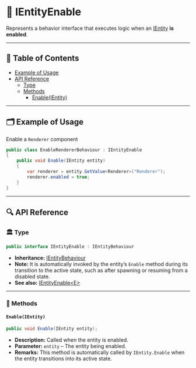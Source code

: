 # 🧩️ IEntityEnable

Represents a behavior interface that executes logic when an [IEntity](../Entities/IEntity.md) **is enabled**.

---

## 📑 Table of Contents

- [Example of Usage](#-example-of-usage)
- [API Reference](#-api-reference)
    - [Type](#-type)
    - [Methods](#-methods)
        - [Enable(IEntity)](#enableientity)

---

## 🗂 Example of Usage

Enable a `Renderer` component

```csharp
public class EnableRendererBehaviour : IEntityEnable
{
    public void Enable(IEntity entity)
    {
        var renderer = entity.GetValue<Renderer>("Renderer");
        renderer.enabled = true;
    }
}
```

---

## 🔍 API Reference

### 🏛️ Type <div id="-type"></div>

```csharp
public interface IEntityEnable : IEntityBehaviour
```

- **Inheritance:** [IEntityBehaviour](IEntityBehaviour.md)
- **Note:** It is automatically invoked by the entity’s `Enable` method during its transition to the active state, such
  as after spawning or resuming from a disabled state.
- **See also:** [IEntityEnable&lt;E&gt;](IEntityEnable%601.md)

---

### 🏹 Methods

#### `Enable(IEntity)`

```csharp
public void Enable(IEntity entity);
```

- **Description:** Called when the entity is enabled.
- **Parameter:** `entity` – The entity being enabled.
- **Remarks:** This method is automatically called by `IEntity.Enable` when the entity transitions into its active
  state.